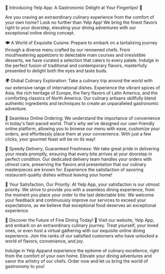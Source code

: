 🌟 Introducing Yelp App: A Gastronomic Delight at Your Fingertips! 🌟

Are you craving an extraordinary culinary experience from the comfort of your own home? Look no further than  Yelp App! We bring the finest flavors right to your doorstep, elevating your dining adventures with our exceptional online dining concept.

🍽️ A World of Exquisite Cuisine:
Prepare to embark on a tantalizing journey through a diverse menu crafted by our renowned chefs. From mouthwatering appetizers to delectable main courses and irresistible desserts, we have curated a selection that caters to every palate. Indulge in the perfect fusion of traditional and contemporary flavors, masterfully presented to delight both the eyes and taste buds.

🌍 Global Culinary Exploration:
Take a culinary trip around the world with our extensive range of international dishes. Experience the vibrant spices of Asia, the rich heritage of Europe, the fiery flavors of Latin America, and the comforting classics of North America. Our culinary artisans skillfully blend authentic ingredients and techniques to create an unparalleled gastronomic adventure.

📱 Seamless Online Ordering:
We understand the importance of convenience in today's fast-paced world. That's why we've designed our user-friendly online platform, allowing you to browse our menu with ease, customize your orders, and effortlessly place them at your convenience. With just a few clicks, your gourmet feast will be on its way!

🚀 Speedy Delivery, Guaranteed Freshness:
We take great pride in delivering your meals promptly, ensuring that every bite arrives at your doorstep in perfect condition. Our dedicated delivery team handles your orders with utmost care, preserving the flavors and presentation that our culinary masterpieces are known for. Experience the satisfaction of savoring restaurant-quality dishes without leaving your home!

🧡 Your Satisfaction, Our Priority:
At  Yelp App, your satisfaction is our utmost priority. We strive to provide you with a seamless dining experience, from the moment you place your order to the last delectable bite. We welcome your feedback and continuously improve our services to exceed your expectations, as we believe that exceptional food deserves an exceptional experience.

🌟 Discover the Future of Fine Dining Today! 🌟
Visit our website, Yelp App, and embark on an extraordinary culinary journey. Treat yourself, your loved ones, or even host a virtual gathering with our exquisite online dining experience. Join the ranks of our satisfied customers who have unlocked a world of flavors, convenience, and joy.

Indulge in  Yelp Appand experience the epitome of culinary excellence, right from the comfort of your own home. Elevate your dining adventures and savor the artistry of our chefs. Order now and let us bring the world of gastronomy to you!

